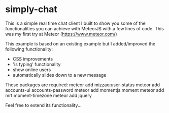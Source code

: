 # simply-chat
This is a simple real time chat client I built to show you some of the functionalities you can achieve with MeteorJS with a few lines of code. This was my first try at Meteor (https://www.meteor.com/)

This example is based on an existing example but I added/improved the following functionality:
- CSS improvements
- 'is typing' functionality
- show online users
- automatically slides down to a new message

These packages are required:
meteor add mizzao:user-status
meteor add accounts-ui accounts-password
meteor add momentjs:moment
meteor add mrt:moment-timezone 
meteor add jquery

Feel free to extend its functionality...
